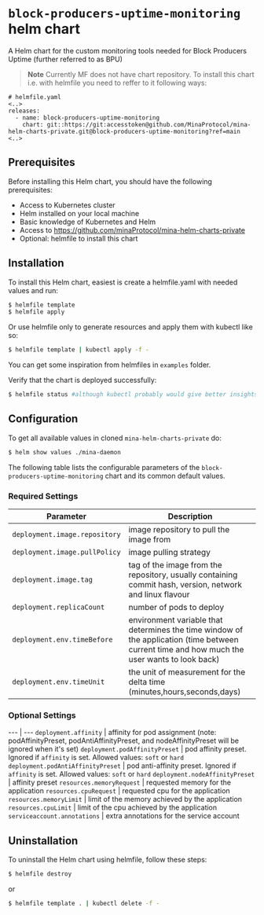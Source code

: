 # `block-producers-uptime-monitoring` helm chart

A Helm chart for the custom monitoring tools needed for Block Producers Uptime (further referred to as BPU)

> **Note** Currently MF does not have chart repository. To install this chart i.e. with helmfile you need to reffer to it following ways:
```
# helmfile.yaml
<..>
releases:
  - name: block-producers-uptime-monitoring
    chart: git::https://git:accesstoken@github.com/MinaProtocol/mina-helm-charts-private.git@block-producers-uptime-monitoring?ref=main
<..>
```

## Prerequisites

Before installing this Helm chart, you should have the following prerequisites:

 - Access to Kubernetes cluster
 - Helm installed on your local machine
 - Basic knowledge of Kubernetes and Helm
 - Access to https://github.com/minaProtocol/mina-helm-charts-private
 - Optional: helmfile to install this chart

## Installation

To install this Helm chart, easiest is create a helmfile.yaml with needed values and run:

```bash
$ helmfile template
$ helmfile apply
```

Or use helmfile only to generate resources and apply them with kubectl like so:

```bash
$ helmfile template | kubectl apply -f -
```

You can get some inspiration from helmfiles in `examples` folder.

Verify that the chart is deployed successfully:

```bash
$ helmfile status #although kubectl probably would give better insights.
```

## Configuration

To get all available values in cloned `mina-helm-charts-private` do:

```bash
$ helm show values ./mina-daemon
```
The following table lists the configurable parameters of the `block-producers-uptime-monitoring` chart and its common default values.

### Required Settings

Parameter | Description
--- | ---
`deployment.image.repository` | image repository to pull the image from
`deployment.image.pullPolicy` | image pulling strategy
`deployment.image.tag` | tag of the image from the repository, usually containing commit hash, version, network and linux flavour
`deployment.replicaCount` | number of pods to deploy
`deployment.env.timeBefore` | environment variable that determines the time window of the application (time between current time and how much the user wants to look back)
`deployment.env.timeUnit` | the unit of measurement for the delta time (minutes,hours,seconds,days)

### Optional Settings
--- | ---
`deployment.affinity` | affinity for pod assignment (note: podAffinityPreset, podAntiAffinityPreset, and  nodeAffinityPreset will be ignored when it's set)
`deployment.podAffinityPreset` | pod affinity preset. Ignored if `affinity` is set. Allowed values: `soft` or `hard`
`deployment.podAntiAffinityPreset` | pod anti-affinity preset. Ignored if `affinity` is set. Allowed values: `soft` or `hard`
`deployment.nodeAffinityPreset` | affinity preset
`resources.memoryRequest` | requested memory for the application
`resources.cpuRequest` | requested cpu for the application
`resources.memoryLimit` | limit of the memory achieved by the application
`resources.cpuLimit` | limit of the cpu achieved by the application
`serviceaccount.annotations` | extra annotations for the service account

## Uninstallation

To uninstall the Helm chart using helmfile, follow these steps:

```bash
$ helmfile destroy
```
or
```bash
$ helmfile template . | kubectl delete -f -
```
